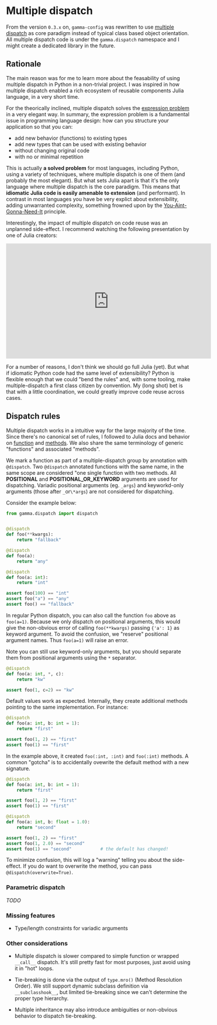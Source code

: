 # Multiple dispatch

From the version `0.3.x` on, `gamma-config` was rewritten to use
[multiple dispatch](https://en.wikipedia.org/wiki/Multiple_dispatch) as core paradigm
instead of typical class based object orientation. All multiple dispatch code is
under the `gamma.dispatch` namespace and I might create a dedicated library in the
future.

## Rationale

The main reason was for me to learn more about the feasability of using multiple
dispatch in Python in a non-trivial project. I was inspired in how multiple dispatch
enabled a rich ecosystem of reusable components Julia language, in a very short time.

For the theorically inclined, multiple dispatch solves the
[expression problem](https://eli.thegreenplace.net/2016/the-expression-problem-and-its-solutions/)
in a very elegant way. In summary, the expression problem is a fundamental issue in
programming language design: how can you structure your application so that you can:

-   add new behavior (functions) to existing types
-   add new types that can be used with existing behavior
-   without changing original code
-   with no or minimal repetition

This is actually **a solved problem** for most languages, including Python, using a
variety of techniques, where multiple dispatch is one of them (and probably the most
elegant). But what sets Julia apart is that it's the only language where multiple
dispatch is the core paradigm. This means that **idiomatic Julia code is easily amenable
to extension** (and performant). In contrast in most languages you have be very explict
about extensibility, adding unwarranted complexity, something frowned upon by the
[You-Aint-Gonna-Need-It](https://martinfowler.com/bliki/Yagni.html) principle.

Interestingly, the impact of multiple dispatch on code reuse was an unplanned
side-effect. I recommend watching the following presentation by one of Julia creators:

<iframe width="560" height="315" src="https://www.youtube.com/embed/kc9HwsxE1OY"
frameborder="0" allow="accelerometer; autoplay; clipboard-write; encrypted-media; gyroscope; picture-in-picture"
allowfullscreen></iframe>

For a number of reasons, I don't think we should go full Julia (yet). But what if
idiomatic Python code had the same level of extensibility? Python is flexible enough
that we could "bend the rules" and, with some tooling, make multiple-dispatch a first
class citizen by convention. My (long shot) bet is that with a little
coordination, we could greatly improve code reuse across cases.

## Dispatch rules

Multiple dispatch works in a intuitive way for the large majority of the time. Since
there's no canonical set of rules, I followed to Julia docs and behavior on
[function](https://docs.julialang.org/en/v1/manual/functions)
and [methods](https://docs.julialang.org/en/v1/manual/methods). We also share the same
terminology of generic "functions" and associated "methods".

We mark a function as part of a multiple-dispatch group by annotation with `@dispatch`.
Two `@dispatch` annotated functions with the same name, in the same scope are
considered "one single function with two methods. All **POSITIONAL** and **POSITIONAL_OR_KEYWORD**
arguments are used for dispatching. Variadic positional arguments (eg. `_args`) and
keyworkd-only arguments (those after `_`or`\*args`) are not considered for dispatching.

Consider the example below:

```py
from gamma.dispatch import dispatch


@dispatch
def foo(**kwargs):
    return "fallback"

@dispatch
def foo(a):
    return "any"

@dispatch
def foo(a: int):
    return "int"

assert foo(100) == "int"
assert foo("a") == "any"
assert foo() == "fallback"
```

In regular Python dispatch, you can also call the function `foo` above as `foo(a=1)`.
Because we only dispatch on positional arguments, this would give the non-obvious
error of calling `foo(**kwargs)` passing `{'a': 1}` as keyword argument. To avoid the
confusion, we "reserve" positional argument names. Thus `foo(a=1)` will raise an error.

Note you can still use keyword-only arguments, but you should separate them from
positional arguments using the `*` separator.

```py
@dispatch
def foo(a: int, *, c):
    return "kw"

assert foo(1, c=2) == "kw"
```

Default values work as expected. Internally, they create additional methods pointing
to the same implementation. For instance:

```py
@dispatch
def foo(a: int, b: int = 1):
    return "first"

assert foo(1, 2) == "first"
assert foo(1) == "first"
```

In the example above, it created `foo(:int, :int)` and `foo(:int)` methods. A
common "gotcha" is to accidentally ovewrite the default method with a new signature.

```py
@dispatch
def foo(a: int, b: int = 1):
    return "first"

assert foo(1, 2) == "first"
assert foo(1) == "first"

@dispatch
def foo(a: int, b: float = 1.0):
    return "second"

assert foo(1, 2) == "first"
assert foo(1, 2.0) == "second"
assert foo(1) == "second"           # the default has changed!
```

To minimize confusion, this will log a "warning" telling you about the side-effect.
If you do want to overwrite the method, you can pass `@dispatch(overwrite=True)`.

### Parametric dispatch

_TODO_

### Missing features

-   Type/length constraints for variadic arguments

### Other considerations

-   Multiple dispatch is slower compared to simple function or wrapped `__call__`
    dispatch. It's still pretty fast for most purposes, just avoid using it in "hot"
    loops.

-   Tie-breaking is done via the output of `type.mro()` (Method Resolution Order). We
    still support dynamic subclass definition via `__subclasshook__`, but limited
    tie-breaking since we can't determine the proper type hierarchy.

-   Multiple inheritance may also introduce ambiguities or non-obvious behavior to
    dispatch tie-breaking.
